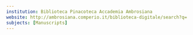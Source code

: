 ```yaml
---
institution: Biblioteca Pinacoteca Accademia Ambrosiana
website: http://ambrosiana.comperio.it/biblioteca-digitale/search?q=
subjects: [Manuscripts]
---
```

